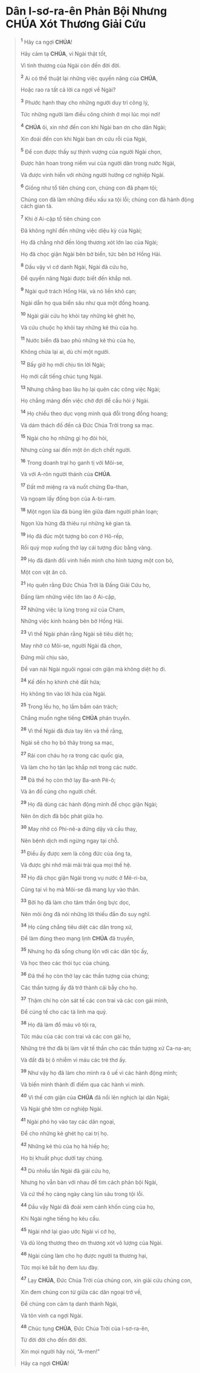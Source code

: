 # Dân I-sơ-ra-ên Phản Bội Nhưng **CHÚA** Xót Thương Giải Cứu

> <sup><b>1</b></sup> Hãy ca ngợi **CHÚA**!
>
> Hãy cảm tạ **CHÚA**, vì Ngài thật tốt,
>
> Vì tình thương của Ngài còn đến đời đời.
>
> <sup><b>2</b></sup> Ai có thể thuật lại những việc quyền năng của **CHÚA**,
>
> Hoặc rao ra tất cả lời ca ngợi về Ngài?
>
> <sup><b>3</b></sup> Phước hạnh thay cho những người duy trì công lý,
>
> Tức những người làm điều công chính ở mọi lúc mọi nơi!
>
> <sup><b>4</b></sup> **CHÚA** ôi, xin nhớ đến con khi Ngài ban ơn cho dân Ngài;
>
> Xin đoái đến con khi Ngài ban ơn cứu rỗi của Ngài,
>
> <sup><b>5</b></sup> Để con được thấy sự thịnh vượng của người Ngài chọn,
>
> Được hân hoan trong niềm vui của người dân trong nước Ngài,
>
> Và được vinh hiển với những người hưởng cơ nghiệp Ngài.
>
> <sup><b>6</b></sup> Giống như tổ tiên chúng con, chúng con đã phạm tội;
>
> Chúng con đã làm những điều xấu xa tội lỗi; chúng con đã hành động cách gian tà.
>
> <sup><b>7</b></sup> Khi ở Ai-cập tổ tiên chúng con
>
> Đã không nghĩ đến những việc diệu kỳ của Ngài;
>
> Họ đã chẳng nhớ đến lòng thương xót lớn lao của Ngài;
>
> Họ đã chọc giận Ngài bên bờ biển, tức bên bờ Hồng Hải.
>
> <sup><b>8</b></sup> Dầu vậy vì cớ danh Ngài, Ngài đã cứu họ,
>
> Để quyền năng Ngài được biết đến khắp nơi.
>
> <sup><b>9</b></sup> Ngài quở trách Hồng Hải, và nó liền khô cạn;
>
> Ngài dẫn họ qua biển sâu như qua một đồng hoang.
>
> <sup><b>10</b></sup> Ngài giải cứu họ khỏi tay những kẻ ghét họ,
>
> Và cứu chuộc họ khỏi tay những kẻ thù của họ.
>
> <sup><b>11</b></sup> Nước biển đã bao phủ những kẻ thù của họ,
>
> Không chừa lại ai, dù chỉ một người.
>
> <sup><b>12</b></sup> Bấy giờ họ mới chịu tin lời Ngài;
>
> Họ mới cất tiếng chúc tụng Ngài.
>
> <sup><b>13</b></sup> Nhưng chẳng bao lâu họ lại quên các công việc Ngài;
>
> Họ chẳng màng đến việc chờ đợi để cầu hỏi ý Ngài.
>
> <sup><b>14</b></sup> Họ chiều theo dục vọng mình quá đỗi trong đồng hoang;
>
> Và dám thách đố đến cả Đức Chúa Trời trong sa mạc.
>
> <sup><b>15</b></sup> Ngài cho họ những gì họ đòi hỏi,
>
> Nhưng cũng sai đến một ôn dịch chết người.
>
> <sup><b>16</b></sup> Trong doanh trại họ ganh tị với Môi-se,
>
> Và với A-rôn người thánh của **CHÚA**.
>
> <sup><b>17</b></sup> Đất mở miệng ra và nuốt chửng Đa-than,
>
> Và ngoạm lấy đồng bọn của A-bi-ram.
>
> <sup><b>18</b></sup> Một ngọn lửa đã bùng lên giữa đám người phản loạn;
>
> Ngọn lửa hừng đã thiêu rụi những kẻ gian tà.
>
> <sup><b>19</b></sup> Họ đã đúc một tượng bò con ở Hô-rếp,
>
> Rồi quỳ mọp xuống thờ lạy cái tượng đúc bằng vàng.
>
> <sup><b>20</b></sup> Họ đã đánh đổi vinh hiển mình cho hình tượng một con bò,
>
> Một con vật ăn cỏ.
>
> <sup><b>21</b></sup> Họ quên rằng Đức Chúa Trời là Đấng Giải Cứu họ,
>
> Đấng làm những việc lớn lao ở Ai-cập,
>
> <sup><b>22</b></sup> Những việc lạ lùng trong xứ của Cham,
>
> Những việc kinh hoàng bên bờ Hồng Hải.
>
> <sup><b>23</b></sup> Vì thế Ngài phán rằng Ngài sẽ tiêu diệt họ;
>
> May nhờ có Môi-se, người Ngài đã chọn,
>
> Đứng mũi chịu sào,
>
> Để van nài Ngài nguôi ngoai cơn giận mà không diệt họ đi.
>
> <sup><b>24</b></sup> Kế đến họ khinh chê đất hứa;
>
> Họ không tin vào lời hứa của Ngài.
>
> <sup><b>25</b></sup> Trong lều họ, họ lầm bầm oán trách;
>
> Chẳng muốn nghe tiếng **CHÚA** phán truyền.
>
> <sup><b>26</b></sup> Vì thế Ngài đã đưa tay lên và thề rằng,
>
> Ngài sẽ cho họ bỏ thây trong sa mạc,
>
> <sup><b>27</b></sup> Rải con cháu họ ra trong các quốc gia,
>
> Và làm cho họ tản lạc khắp nơi trong các nước.
>
> <sup><b>28</b></sup> Đã thế họ còn thờ lạy Ba-anh Pê-ô;
>
> Và ăn đồ cúng cho người chết.
>
> <sup><b>29</b></sup> Họ đã dùng các hành động mình để chọc giận Ngài;
>
> Nên ôn dịch đã bộc phát giữa họ.
>
> <sup><b>30</b></sup> May nhờ có Phi-nê-a đứng dậy và cầu thay,
>
> Nên bệnh dịch mới ngừng ngay tại chỗ.
>
> <sup><b>31</b></sup> Điều ấy được xem là công đức của ông ta,
>
> Và được ghi nhớ mãi mãi trải qua mọi thế hệ.
>
> <sup><b>32</b></sup> Họ đã chọc giận Ngài trong vụ nước ở Mê-ri-ba,
>
> Cũng tại vì họ mà Môi-se đã mang lụy vào thân.
>
> <sup><b>33</b></sup> Bởi họ đã làm cho tâm thần ông bực dọc,
>
> Nên môi ông đã nói những lời thiếu đắn đo suy nghĩ.
>
> <sup><b>34</b></sup> Họ cũng chẳng tiêu diệt các dân trong xứ,
>
> Để làm đúng theo mạng lịnh **CHÚA** đã truyền,
>
> <sup><b>35</b></sup> Nhưng họ đã sống chung lộn với các dân tộc ấy,
>
> Và học theo các thói tục của chúng.
>
> <sup><b>36</b></sup> Đã thế họ còn thờ lạy các thần tượng của chúng;
>
> Các thần tượng ấy đã trở thành cái bẫy cho họ.
>
> <sup><b>37</b></sup> Thậm chí họ còn sát tế các con trai và các con gái mình,
>
> Để cúng tế cho các tà linh ma quỷ.
>
> <sup><b>38</b></sup> Họ đã làm đổ máu vô tội ra,
>
> Tức máu của các con trai và các con gái họ,
>
> Những trẻ thơ đã bị làm vật tế thần cho các thần tượng xứ Ca-na-an;
>
> Và đất đã bị ô nhiễm vì máu các trẻ thơ ấy.
>
> <sup><b>39</b></sup> Như vậy họ đã làm cho mình ra ô uế vì các hành động mình;
>
> Và biến mình thành đĩ điếm qua các hành vi mình.
>
> <sup><b>40</b></sup> Vì thế cơn giận của **CHÚA** đã nổi lên nghịch lại dân Ngài;
>
> Và Ngài ghê tởm cơ nghiệp Ngài.
>
> <sup><b>41</b></sup> Ngài phó họ vào tay các dân ngoại,
>
> Để cho những kẻ ghét họ cai trị họ.
>
> <sup><b>42</b></sup> Những kẻ thù của họ hà hiếp họ;
>
> Họ bị khuất phục dưới tay chúng.
>
> <sup><b>43</b></sup> Dù nhiều lần Ngài đã giải cứu họ,
>
> Nhưng họ vẫn bàn với nhau để tìm cách phản bội Ngài,
>
> Và cứ thế họ càng ngày càng lún sâu trong tội lỗi.
>
> <sup><b>44</b></sup> Dầu vậy Ngài đã đoái xem cảnh khốn cùng của họ,
>
> Khi Ngài nghe tiếng họ kêu cầu.
>
> <sup><b>45</b></sup> Ngài nhớ lại giao ước Ngài vì cớ họ,
>
> Và dủ lòng thương theo ơn thương xót vô lượng của Ngài.
>
> <sup><b>46</b></sup> Ngài cũng làm cho họ được người ta thương hại,
>
> Tức mọi kẻ bắt họ đem lưu đày.
>
> <sup><b>47</b></sup> Lạy **CHÚA**, Đức Chúa Trời của chúng con, xin giải cứu chúng con,
>
> Xin đem chúng con từ giữa các dân ngoại trở về,
>
> Để chúng con cảm tạ danh thánh Ngài,
>
> Và tôn vinh ca ngợi Ngài.
>
> <sup><b>48</b></sup> Chúc tụng **CHÚA**, Đức Chúa Trời của I-sơ-ra-ên,
>
> Từ đời đời cho đến đời đời.
>
> Xin mọi người hãy nói, “A-men!”
>
> Hãy ca ngợi **CHÚA**!